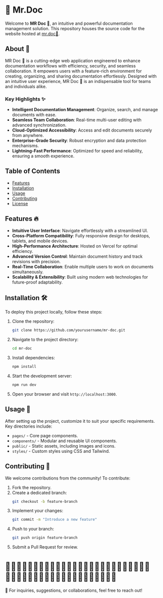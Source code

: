 #  🤖 Mr.Doc

Welcome to **MR Doc 🚀**, an intuitive and powerful documentation management solution. This repository houses the source code for the website hosted at [mr.doc🤖](https://mr-doc-23wi.vercel.app).

## About 📖
MR Doc 🚀 is a cutting-edge web application engineered to enhance documentation workflows with efficiency, security, and seamless collaboration. It empowers users with a feature-rich environment for creating, organizing, and sharing documentation effortlessly. Designed with an intuitive user experience, MR Doc 🚀 is an indispensable tool for teams and individuals alike.

### Key Highlights ✨
- **Intelligent Documentation Management**: Organize, search, and manage documents with ease.
- **Seamless Team Collaboration**: Real-time multi-user editing with advanced synchronization.
- **Cloud-Optimized Accessibility**: Access and edit documents securely from anywhere.
- **Enterprise-Grade Security**: Robust encryption and data protection mechanisms.
- **Lightning-Fast Performance**: Optimized for speed and reliability, ensuring a smooth experience.

## Table of Contents
- [Features](#features)
- [Installation](#installation)
- [Usage](#usage)
- [Contributing](#contributing)
- [License](#license)

## Features 🔥
- **Intuitive User Interface**: Navigate effortlessly with a streamlined UI.
- **Cross-Platform Compatibility**: Fully responsive design for desktops, tablets, and mobile devices.
- **High-Performance Architecture**: Hosted on Vercel for optimal efficiency.
- **Advanced Version Control**: Maintain document history and track revisions with precision.
- **Real-Time Collaboration**: Enable multiple users to work on documents simultaneously.
- **Scalability & Extensibility**: Built using modern web technologies for future-proof adaptability.

## Installation 🛠️
To deploy this project locally, follow these steps:

1. Clone the repository:
   ```bash
   git clone https://github.com/yourusername/mr-doc.git
   ```
2. Navigate to the project directory:
   ```bash
   cd mr-doc
   ```
3. Install dependencies:
   ```bash
   npm install
   ```
4. Start the development server:
   ```bash
   npm run dev
   ```
5. Open your browser and visit `http://localhost:3000`.

## Usage 📂
After setting up the project, customize it to suit your specific requirements. Key directories include:
- `pages/` - Core page components.
- `components/` - Modular and reusable UI components.
- `public/` - Static assets, including images and icons.
- `styles/` - Custom styles using CSS and Tailwind.

## Contributing 🤝
We welcome contributions from the community! To contribute:
1. Fork the repository.
2. Create a dedicated branch:
   ```bash
   git checkout -b feature-branch
   ```
3. Implement your changes:
   ```bash
   git commit -m "Introduce a new feature"
   ```
4. Push to your branch:
   ```bash
   git push origin feature-branch
   ```
5. Submit a Pull Request for review.

# 🏴‍☠️🏴‍☠️🏴‍☠️🏴‍☠️🏴‍☠️🏴‍☠️🏴‍☠️🏴‍☠️🏴‍☠️🏴‍☠️🏴‍☠️🏴‍☠️🏴‍☠️🏴‍☠️🏴‍☠️🏴‍☠️🏴‍☠️🏴‍☠️🏴‍☠️🏴‍☠️🏴‍☠️🏴‍☠️🏴‍☠️

📩 For inquiries, suggestions, or collaborations, feel free to reach out!


